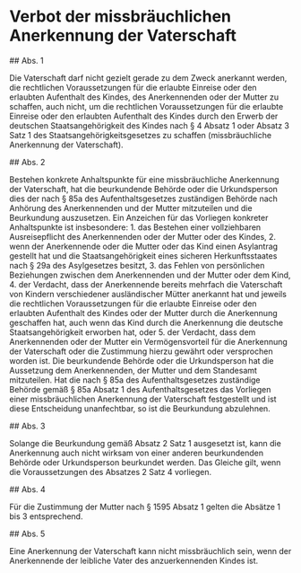 # Verbot der missbräuchlichen Anerkennung der Vaterschaft



\#\# Abs. 1

 Die Vaterschaft darf nicht gezielt gerade zu dem Zweck anerkannt werden, die rechtlichen Voraussetzungen für die erlaubte Einreise oder den erlaubten Aufenthalt des Kindes, des Anerkennenden oder der Mutter zu schaffen, auch nicht, um die rechtlichen Voraussetzungen für die erlaubte Einreise oder den erlaubten Aufenthalt des Kindes durch den Erwerb der deutschen Staatsangehörigkeit des Kindes nach § 4 Absatz 1 oder Absatz 3 Satz 1 des Staatsangehörigkeitsgesetzes zu schaffen (missbräuchliche Anerkennung der Vaterschaft).

\#\# Abs. 2

 Bestehen konkrete Anhaltspunkte für eine missbräuchliche Anerkennung der Vaterschaft, hat die beurkundende Behörde oder die Urkundsperson dies der nach § 85a des Aufenthaltsgesetzes zuständigen Behörde nach Anhörung des Anerkennenden und der Mutter mitzuteilen und die Beurkundung auszusetzen. Ein Anzeichen für das Vorliegen konkreter Anhaltspunkte ist insbesondere:  1\.
 das Bestehen einer vollziehbaren Ausreisepflicht des Anerkennenden oder der Mutter oder des Kindes,
 2\.
 wenn der Anerkennende oder die Mutter oder das Kind einen Asylantrag gestellt hat und die Staatsangehörigkeit eines sicheren Herkunftsstaates nach § 29a des Asylgesetzes besitzt,
 3\.
 das Fehlen von persönlichen Beziehungen zwischen dem Anerkennenden und der Mutter oder dem Kind,
 4\.
 der Verdacht, dass der Anerkennende bereits mehrfach die Vaterschaft von Kindern verschiedener ausländischer Mütter anerkannt hat und jeweils die rechtlichen Voraussetzungen für die erlaubte Einreise oder den erlaubten Aufenthalt des Kindes oder der Mutter durch die Anerkennung geschaffen hat, auch wenn das Kind durch die Anerkennung die deutsche Staatsangehörigkeit erworben hat, oder
 5\.
 der Verdacht, dass dem Anerkennenden oder der Mutter ein Vermögensvorteil für die Anerkennung der Vaterschaft oder die Zustimmung hierzu gewährt oder versprochen worden ist.
Die beurkundende Behörde oder die Urkundsperson hat die Aussetzung dem Anerkennenden, der Mutter und dem Standesamt mitzuteilen. Hat die nach § 85a des Aufenthaltsgesetzes zuständige Behörde gemäß § 85a Absatz 1 des Aufenthaltsgesetzes das Vorliegen einer missbräuchlichen Anerkennung der Vaterschaft festgestellt und ist diese Entscheidung unanfechtbar, so ist die Beurkundung abzulehnen.

\#\# Abs. 3

 Solange die Beurkundung gemäß Absatz 2 Satz 1 ausgesetzt ist, kann die Anerkennung auch nicht wirksam von einer anderen beurkundenden Behörde oder Urkundsperson beurkundet werden. Das Gleiche gilt, wenn die Voraussetzungen des Absatzes 2 Satz 4 vorliegen.

\#\# Abs. 4

 Für die Zustimmung der Mutter nach § 1595 Absatz 1 gelten die Absätze 1 bis 3 entsprechend.

\#\# Abs. 5

 Eine Anerkennung der Vaterschaft kann nicht missbräuchlich sein, wenn der Anerkennende der leibliche Vater des anzuerkennenden Kindes ist. 


